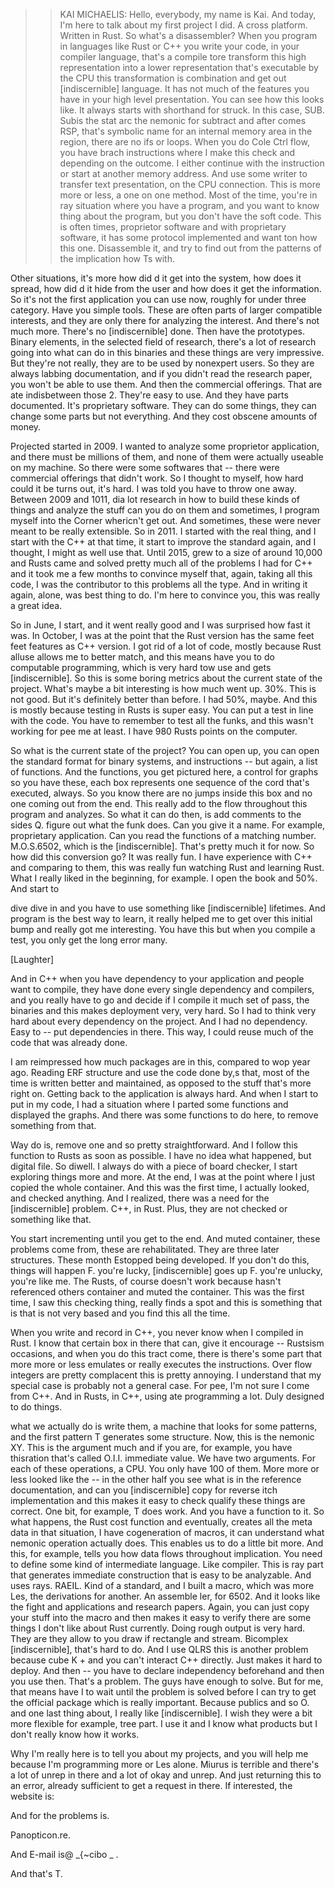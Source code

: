 >> KAI MICHAELIS: Hello, everybody, my name is Kai.
And today, I'm here to talk about my first project I did.
A cross platform.
Written in Rust.
So what's a disassembler? When you program in languages like Rust or C++ you write your code, in your compiler language, that's a compile tore transform this high representation into a lower representation that's executable by the CPU this transformation is combination and get out [indiscernible] language.
It has not much of the features you have in your high level presentation.
You can see how this looks like.
It always starts with shorthand for struck.
In this case, SUB.
Subis the stat arc the nemonic for subtract and after comes RSP, that's symbolic name for an internal memory area in the region, there are no ifs or loops.
When you do Cole Ctrl flow, you have brach instructions where I make this check and depending on the outcome.
I either continue with the instruction or start at another memory address.
And use some writer to transfer text presentation, on the CPU connection.
This is more more or less, a one on one method.
Most of the time, you're in ray situation where you have a program, and you want to know thing about the program, but you don't have the soft code.
This is often times, proprietor software and with proprietary software, it has some protocol implemented and want ton how this one.
Disassemble it, and try to find out from the patterns of the implication how Ts with.



Other situations, it's more how did d it get into the system, how does it spread, how did d it hide from the user and how does it get the information.
So it's not the first application you can use now, roughly for under three category.
Have you simple tools.
These are often parts of larger compatible interests, and they are only there for analyzing the interest.
And there's not much more.
There's no [indiscernible] done.
Then have the prototypes.
Binary elements, in the selected field of research, there's a lot of research going into what can do in this binaries and these things are very impressive.
But they're not really, they are to be used by nonexpert users.
So they are always labbing documentation, and if you didn't read the research paper, you won't be able to use them.
And then the commercial offerings.
That are ate indisbetween those 2.
They're easy to use.
And they have parts documented.
It's proprietary software.
They can do some things, they can change some parts but not everything.
And they cost obscene amounts of money.



Projected started in 2009.
I wanted to analyze some proprietor application, and there must be millions of them, and none of them were actually useable on my machine.
So there were some softwares that -- there were commercial offerings that didn't work.
So I thought to myself, how hard could it be turns out, it's hard.
I was told you have to throw one away.
Between 2009 and 1011, dia lot research in how to build these kinds of things and analyze the stuff can you do on them and sometimes, I program myself into the Corner whericn't get out.
And sometimes, these were never meant to be really extensible.
So in 2011.
I started with the real thing, and I start with the C++ at that time, it start to improve the standard again, and I thought, I might as well use that.
Until 2015, grew to a size of around 10,000 and Rusts came and solved pretty much all of the problems I had for C++ and it took me a few months to convince myself that, again, taking all this code, I was the contributor to this problems all the type.
And in writing it again, alone, was best thing to do.
I'm here to convince you, this was really a great idea.



So in June, I start, and it went really good and I was surprised how fast it was.
In October, I was at the point that the Rust version has the same feet feet features as C++ version.
I got rid of a lot of code, mostly because Rust alluse allows me to better match, and this means have you to do computable programming, which is very hard tow use and gets [indiscernible].
So this is some boring metrics about the current state of the project.
What's maybe a bit interesting is how much went up.
30%.
This is not good.
But it's definitely better than before.
I had 50%, maybe.
And this is mostly because testing in Rusts is super easy.
You can put a test in line with the code.
You have to remember to test all the funks, and this wasn't working for pee me at least.
I have 980 Rusts points on the computer.



So what is the current state of the project? You can open up, you can open the standard format for binary systems, and instructions -- but again, a list of functions.
And the functions, you get pictured here, a control for graphs so you have these, each box represents one sequence of the cord that's executed, always.
So you know there are no jumps inside this box and no one coming out from the end.
This really add to the flow throughout this program and analyzes.
So what it can do then, is add comments to the sides Q.
figure out what the funk does.
Can you give it a name.
For example, proprietary application.
Can you read the functions of a matching number.
M.O.S.6502, which is the [indiscernible].
That's pretty much it for now.
So how did this conversion go? It was really fun.
I have experience with C++ and comparing to them, this was really fun watching Rust and learning Rust.
What I really liked in the beginning, for example.
I open the book and 50%.
And start to

dive dive in and you have to use something like [indiscernible] lifetimes.
And program is the best way to learn, it really helped me to get over this initial bump and really got me interesting.
You have this but when you compile a test, you only get the long error many.



[Laughter]



And in C++ when you have dependency to your application and people want to compile, they have done every single dependency and compilers, and you really have to go and decide if I compile it much set of pass, the binaries and this makes deployment very, very hard.
So I had to think very hard about every dependency on the project.
And I had no dependency.
Easy to -- put dependencies in there.
This way, I could reuse much of the code that was already done.



I am reimpressed how much packages are in this, compared to wop year ago.
Reading ERF structure and use the code done by,s that, most of the time is written better and maintained, as opposed to the stuff that's more right on.
Getting back to the application is always hard.
And when I start to put in my code, I had a situation where I parted some functions and displayed the graphs.
And there was some functions to do here, to remove something from that.

Way do is, remove one and so pretty straightforward.
And I follow this function to Rusts as soon as possible.
I have no idea what happened, but digital file.
So diwell.
I always do with a piece of board checker, I start exploring things more and more.
At the end, I was at the point where I just copied the whole container.
And this was the first time, I actually looked, and checked anything.
And I realized, there was a need for the [indiscernible] problem.
C++, in Rust.
Plus, they are not checked or something like that.

You start incrementing until you get to the end.
And muted container, these problems come from, these are rehabilitated.
They are three later structures.
These month Estopped being developed.
If you don't do this, things will happen F.
you're lucky, [indiscernible] goes up F.
you're unlucky, you're like me.
The Rusts, of course doesn't work because hasn't referenced others container and muted the container.
This was the first time, I saw this checking thing, really finds a spot and this is something that is that is not very based and you find this all the time.



When you write and record in C++, you never know when I compiled in Rust.
I know that certain box in there that can, give it encourage -- Rustsism occasions, and when you do this tract come, there is there's some part that more more or less emulates or really executes the instructions.
Over flow integers are pretty complacent this is pretty annoying.
I understand that my special case is probably not a general case.
For pee, I'm not sure I come from C++.
And in Rusts, in C++, using ate programming a lot.
Duly designed to do things.











what we actually do is write them, a machine that looks for some patterns, and the first pattern T generates some structure.
Now, this is the nemonic XY.
This is the argument much and if you are, for example, you have thisration that's called O.I.I.
immediate value.
We have two arguments.
For each of these operations, a CPU.
You only have 100 of them.
More more or less looked like the -- in the other half you see what is in the reference documentation, and can you [indiscernible] copy for reverse itch implementation and this makes it easy to check qualify these things are correct.
One bit, for example, T does work.
And you have a function to it.
So what happens, the Rust cost function and eventually, creates all the meta data in that situation, I have cogeneration of macros, it can understand what nemonic operation actually does.
This enables us to do a little bit more.
And this, for example, tells you how data flows throughout implication.
You need to define some kind of intermediate language.
Like compiler.
This is ray part that generates immediate construction that is easy to be analyzable.
And uses rays.
RAEIL.
Kind of a standard, and I built a macro, which was more Les, the derivations for another.
An assemble ler, for 6502.
And it looks like the fight and applications and research papers.
Again, you can just copy your stuff into the macro and then makes it easy to verify there are some things I don't like about Rust currently.
Doing rough output is very hard.
They are they allow to you draw if rectangle and stream.
Bicomplex [indiscernible], that's hard to do.
And I use QLRS this is another problem because cube K + and you can't interact C++ directly.
Just makes it hard to deploy.
And then -- you have to declare independency beforehand and then you use then.
That's a problem.
The guys have enough to solve.
But for me, that means have I to wait until the problem is solved before I can try to get the official package which is really important.
Because publics and so O.
and one last thing about, I really like [indiscernible].
I wish they were a bit more flexible for example, tree part.
I use it and I know what products but I don't really know how it works.



Why I'm really here is to tell you about my projects, and you will help me because I'm programming more or Les alone.
Miurus is terrible and there's a lot of unrep in there and a lot of okay and unrep.
And just returning this to an error, already sufficient to get a request in there.
If interested, the website is:

And for the problems is.

Panopticon.re.

And E-mail is@ _{~cibo _ .

And that's T.
